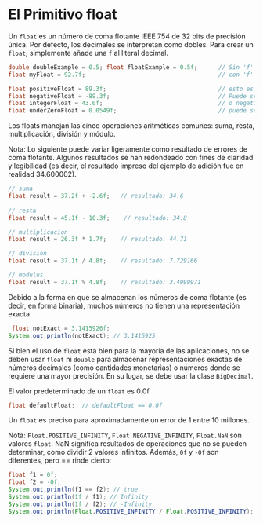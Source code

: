 # El Primitivo float
Un `float` es un número de coma flotante IEEE 754 de 32 bits de precisión única. Por defecto,
los decimales se interpretan como dobles. Para crear un `float`, simplemente añade una `f` al literal decimal.
```java
double doubleExample = 0.5; float floatExample = 0.5f;      // Sin 'f' después de los dígitos = double
float myFloat = 92.7f;                                      // con 'f' despues de los digitos = float 

float positiveFloat = 89.3f;                                // esto es un float...
float negativeFloat = -89.3f;                               // Puede ser positivo
float integerFloat = 43.0f;                                 // o negativo
float underZeroFloat = 0.0549f;                             // puede ser un valor fraccionario inferior que 0
```
Los floats manejan las cinco operaciones aritméticas comunes: suma, resta, multiplicación, división y módulo.

Nota: Lo siguiente puede variar ligeramente como resultado de errores de coma flotante. 
Algunos resultados se han redondeado con fines de claridad y legibilidad
(es decir, el resultado impreso del ejemplo de adición fue en realidad 34.600002).
```java
// suma
float result = 37.2f + -2.6f;   // resultado: 34.6
        
// resta
float result = 45.1f - 10.3f;    // resultado: 34.8

// multiplicacion
float result = 26.3f * 1.7f;    // resultado: 44.71

// division
float result = 37.1f / 4.8f;    // resultado: 7.729166

// modulus
float result = 37.1f % 4.8f;    // resultado: 3.4999971
```
Debido a la forma en que se almacenan los números de coma flotante (es decir, en forma binaria), 
muchos números no tienen una representación exacta.
```java
 float notExact = 3.1415926f;
System.out.println(notExact); // 3.1415925
```
Si bien el uso de `float` está bien para la mayoría de las aplicaciones,
no se deben usar `float` ni `double` para almacenar representaciones exactas de números decimales (como cantidades monetarias)
o números donde se requiere una mayor precisión.
En su lugar, se debe usar la clase `BigDecimal`.

El valor predeterminado de un `float` es 0.0f.
```java
float defaultFloat;  // defaultFloat == 0.0f 
```
Un `float` es preciso para aproximadamente un error de 1 entre 10 millones.

Nota: `Float.POSITIVE_INFINITY`, `Float.NEGATIVE_INFINITY`, `Float.NaN` son valores `float`.
NaN significa resultados de operaciones que no se pueden determinar, 
como dividir 2 valores infinitos. Además, `0f` y `-0f` son diferentes, 
pero == rinde cierto:
```java
float f1 = 0f;
float f2 = -0f;
System.out.println(f1 == f2); // true
System.out.println(1f / f1); // Infinity
System.out.println(1f / f2); // -Infinity
System.out.println(Float.POSITIVE_INFINITY / Float.POSITIVE_INFINITY); // NaN
```